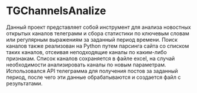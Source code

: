 # TGChannelsAnalize
Данный проект представляет собой инструмент для анализа новостных открытых каналов телеграмм и сбора статистики по ключевым словам или регулярным выражениям за заданный период времени. 
Поиск каналов также реализован на Python путем парсинга сайта со списком таких каналов, отсеивая неподходящие каналы по каким-либо признакам. Список каналов сохраняется в файле excel, на случай необходимости анализировать каналы по новым параметрам.
Использовался API телеграмма для получения постов за заданный период, после чего эти данные обрабатываются и создается файл с результатами.
